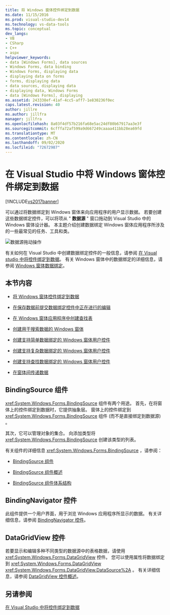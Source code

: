 ```yaml
---
title: 将 Windows 窗体控件绑定到数据
ms.date: 11/15/2016
ms.prod: visual-studio-dev14
ms.technology: vs-data-tools
ms.topic: conceptual
dev_langs:
- VB
- CSharp
- C++
- aspx
helpviewer_keywords:
- data [Windows Forms], data sources
- Windows Forms, data binding
- Windows Forms, displaying data
- displaying data on forms
- forms, displaying data
- data sources, displaying data
- displaying data, Windows Forms
- data [Windows Forms], displaying
ms.assetid: 243338ef-41af-4cc5-aff7-1e830236f0ec
caps.latest.revision: 40
author: jillre
ms.author: jillfra
manager: jillfra
ms.openlocfilehash: 8a03f4df57b216fa68e5ac24df80b67917aa3e3f
ms.sourcegitcommit: 6cfffa72af599a9d667249caaaa411bb28ea69fd
ms.translationtype: MT
ms.contentlocale: zh-CN
ms.lasthandoff: 09/02/2020
ms.locfileid: "72672987"
---
```

# <a name="bind-windows-forms-controls-to-data-in-visual-studio"></a>在 Visual Studio 中将 Windows 窗体控件绑定到数据
[!INCLUDE[vs2017banner](../includes/vs2017banner.md)]

可以通过将数据绑定到 Windows 窗体来向应用程序的用户显示数据。 若要创建这些数据绑定控件，可以将项从 " **数据源** " 窗口拖动到 Visual Studio 中的 Windows 窗体设计器。 本主题介绍创建数据绑定 Windows 窗体应用程序所涉及的一些最常见的任务、工具和类。

 ![数据源拖动操作](../data-tools/media/raddata-data-source-drag-operation.png "raddata 数据源拖动操作")

 有关如何在 Visual Studio 中创建数据绑定控件的一般信息，请参阅 [在 Visual studio 中将控件绑定到数据](../data-tools/bind-controls-to-data-in-visual-studio.md)。 有关 Windows 窗体中的数据绑定的详细信息，请参阅 [Windows 窗体数据绑定](https://msdn.microsoft.com/library/c3826d8e-ea25-4ad4-a669-45bfb19192aa)。

## <a name="in-this-section"></a>本节内容

- [将 Windows 窗体控件绑定到数据](../data-tools/bind-windows-forms-controls-to-data.md)

- [在保存数据前提交数据绑定控件中正在进行的编辑](../data-tools/commit-in-process-edits-on-data-bound-controls-before-saving-data.md)

- [在 Windows 窗体应用程序中创建查找表](../data-tools/create-lookup-tables-in-windows-forms-applications.md)

- [创建用于搜索数据的 Windows 窗体](../data-tools/create-a-windows-form-to-search-data.md)

- [创建支持简单数据绑定的 Windows 窗体用户控件](../data-tools/create-a-windows-forms-user-control-that-supports-simple-data-binding.md)

- [创建支持复杂数据绑定的 Windows 窗体用户控件](../data-tools/create-a-windows-forms-user-control-that-supports-complex-data-binding.md)

- [创建支持查找数据绑定的 Windows 窗体用户控件](../data-tools/create-a-windows-forms-user-control-that-supports-lookup-data-binding.md)

- [在窗体间传递数据](../data-tools/pass-data-between-forms.md)

## <a name="bindingsource-component"></a>BindingSource 组件
 <xref:System.Windows.Forms.BindingSource> 组件有两个用途。 首先，在将窗体上的控件绑定到数据时，它提供抽象层。 窗体上的控件绑定到 <xref:System.Windows.Forms.BindingSource> 组件 (而不是直接绑定到数据源) 。

 其次，它可以管理对象的集合。 向添加类型将 <xref:System.Windows.Forms.BindingSource> 创建该类型的列表。

 有关组件的详细信息 <xref:System.Windows.Forms.BindingSource> ，请参阅：

- [BindingSource 组件](https://msdn.microsoft.com/library/3e2faf4c-f5b8-4fa6-9fbc-f59c37ec2fb9)

- [BindingSource 组件概述](https://msdn.microsoft.com/library/be838caf-fcb0-4b68-827f-58b2c04b747f)

- [BindingSource 组件体系结构](https://msdn.microsoft.com/library/7bc69c90-8a11-48b1-9336-3adab5b41591)

## <a name="bindingnavigator-control"></a>BindingNavigator 控件
 此组件提供一个用户界面，用于浏览 Windows 应用程序所显示的数据。 有关详细信息，请参阅 [BindingNavigator 控件](https://msdn.microsoft.com/library/18c1e2a5-9834-40d3-9b2e-2b545e4e769e)。

## <a name="datagridview-control"></a>DataGridView 控件
 若要显示和编辑多种不同类型的数据源中的表格数据，请使用 <xref:System.Windows.Forms.DataGridView> 控件。 您可以使用属性将数据绑定到 <xref:System.Windows.Forms.DataGridView> <xref:System.Windows.Forms.DataGridView.DataSource%2A> 。 有关详细信息，请参阅 [DataGridView 控件概述](https://msdn.microsoft.com/library/0a45c661-89dc-4390-9cc6-c47eee501488)。

## <a name="see-also"></a>另请参阅
 [在 Visual Studio 中将控件绑定到数据](../data-tools/bind-controls-to-data-in-visual-studio.md)
